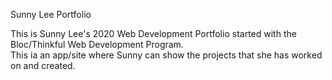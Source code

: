 Sunny Lee Portfolio

This is Sunny Lee's 2020 Web Development Portfolio started with the Bloc/Thinkful Web Development Program.  
This ia an app/site where Sunny can show the projects that she has worked on and created.  